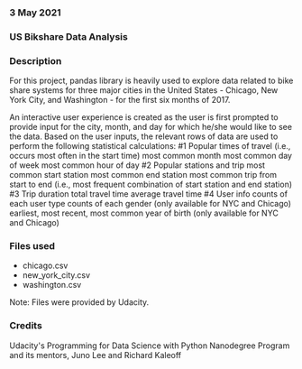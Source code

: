 

### 3 May 2021

### US Bikshare Data Analysis

### Description
For this project, pandas library is heavily used to explore data related to bike share systems for three major cities in the United States - Chicago, New York City, and Washington - for the first six months of 2017.

An interactive user experience is created as the user is first prompted to provide input for the city, month, and day for which he/she would like to see the data. Based on the user inputs, the relevant rows of data are used to perform the following statistical calculations:
#1 Popular times of travel (i.e., occurs most often in the start time)
most common month
most common day of week
most common hour of day
#2 Popular stations and trip
most common start station
most common end station
most common trip from start to end (i.e., most frequent combination of start station and end station)
#3 Trip duration
total travel time
average travel time
#4 User info
counts of each user type
counts of each gender (only available for NYC and Chicago)
earliest, most recent, most common year of birth (only available for NYC and Chicago)

	

### Files used
- chicago.csv
- new_york_city.csv
- washington.csv

Note: Files were provided by Udacity.

### Credits
Udacity's Programming for Data Science with Python Nanodegree Program and its mentors, Juno Lee and Richard Kaleoff 

